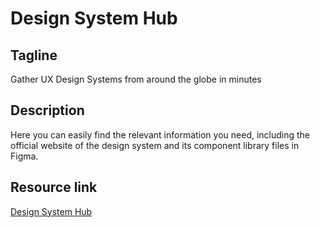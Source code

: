 # Design System Hub

## Tagline

Gather UX Design Systems from around the globe in minutes

## Description

Here you can easily find the relevant information you need, including the official website of the design system and its component library files in Figma.

## Resource link

[Design System Hub](https://docs.google.com/spreadsheets/d/1b8DtLFFIXIRz_e7bjBtRL2vFuqIBMCNPdIsLaDs8RME/edit?pli=1#gid=0)
